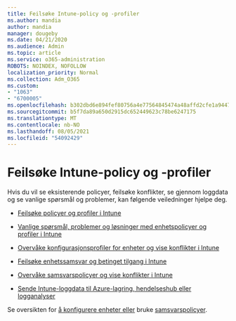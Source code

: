 ```yaml
---
title: Feilsøke Intune-policy og -profiler
ms.author: mandia
author: mandia
manager: dougeby
ms.date: 04/21/2020
ms.audience: Admin
ms.topic: article
ms.service: o365-administration
ROBOTS: NOINDEX, NOFOLLOW
localization_priority: Normal
ms.collection: Adm_O365
ms.custom:
- "1063"
- "6700005"
ms.openlocfilehash: b302dbd6e894fef80756a4e77564845474a48affd2cfe1a944765189395f8f6d
ms.sourcegitcommit: b5f7da89a650d2915dc652449623c78be6247175
ms.translationtype: MT
ms.contentlocale: nb-NO
ms.lasthandoff: 08/05/2021
ms.locfileid: "54092429"
---
```

# <a name="troubleshooting-intune-policy-and-profiles"></a>Feilsøke Intune-policy og -profiler

Hvis du vil se eksisterende policyer, feilsøke konflikter, se gjennom loggdata og se vanlige spørsmål og problemer, kan følgende veiledninger hjelpe deg.

- [Feilsøke policyer og profiler i Intune](https://docs.microsoft.com/mem/intune/configuration/troubleshoot-policies-in-microsoft-intune)

- [Vanlige spørsmål, problemer og løsninger med enhetspolicyer og profiler i Intune](https://docs.microsoft.com/intune/device-profile-troubleshoot)

- [Overvåke konfigurasjonsprofiler for enheter og vise konflikter i Intune](https://docs.microsoft.com/intune/device-profile-monitor)

- [Feilsøke enhetssamsvar og betinget tilgang i Intune](https://docs.microsoft.com/intune/troubleshoot-conditional-access)

- [Overvåke samsvarspolicyer og vise konflikter i Intune](https://docs.microsoft.com/intune/compliance-policy-monitor)

- [Sende Intune-loggdata til Azure-lagring, hendelseshub eller logganalyser](https://docs.microsoft.com/intune/review-logs-using-azure-monitor)

Se oversikten for [å konfigurere enheter eller](https://docs.microsoft.com/intune/device-profiles) bruke [samsvarspolicyer](https://docs.microsoft.com/intune/device-compliance-get-started).